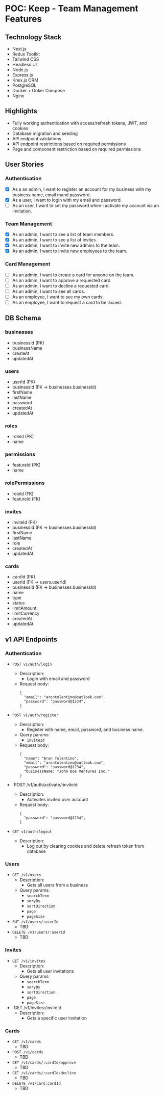 # POC: Keep - Team Management Features

## Technology Stack

- Next.js
- Redux Toolkit
- Tailwind CSS
- Headless UI
- Node.js
- Express.js
- Knex.js ORM
- PostgreSQL
- Docker + Doker Compose
- Nginx

## Highlights

- Fully working authentication with access/refresh tokens, JWT, and cookies
- Database migration and seeding
- API endpoint validations
- API endpoint restrictions based on required permissions
- Page and component restriction based on required permissions

## User Stories

### Authentication

- [x] As a an admin, I want to register an account for my business with my business name, email mand password.
- [x] As a user, I want to login with my email and password.
- [ ] As an user, I want to set my password when I activate my account via an invitation.

### Team Management

- [x] As an admin, I want to see a list of team members.
- [x] As an admin, I want to see a list of invites.
- [x] As an admin, I want to invite new admins to the team.
- [x] As an admin, I want to invite new employees to the team.

### Card Management

- [ ] As an admin, I want to create a card for anyone on the team.
- [ ] As an admin, I want to approve a requested card.
- [ ] As an admin, I want to decline a requested card.
- [ ] As an admin, I want to see all cards.
- [ ] As an employee, I want to see my own cards.
- [ ] As an employee, I want to request a card to be issued.

## DB Schema

### businesses

- businessId (PK)
- businessName
- createAt
- updatedAt

### users

- userId (PK)
- businessId (FK -> businesses.businessId)
- firstName
- lastName
- password
- createdAt
- updatedAt

### roles

- roleId (PK)
- name

### permissions

- featureId (PK)
- name

### rolePermissions

- roleId (FK)
- featureId (FK)

### invites

- inviteId (PK)
- businessId (FK -> businesses.businessId)
- firstName
- lastName
- role
- createdAt
- updatedAt

### cards

- cardId (PK)
- userId (FK -> users.userId)
- businessId (FK -> businesses.businessId)
- name
- type
- status
- limitAmount
- limitCurrency
- createdAt
- updatedAt

## v1 API Endpoints

### Authentication

- `POST v1/auth/login`
  - Description:
    - Login with email and password
  - Request body:
    ```
    {
      "email": "arontolentino@outlook.com",
      "password": "password@1234",
    }
    ```
- `POST v1/auth/register`
  - Description:
    - Register with name, email, password, and business name.
  - Query params:
    - `inviteId`
  - Request body:
    ```
    {
      "name": "Aron Tolentino",
      "email": "arontolentino@outlook.com",
      "password": "password@1234",
      "businessName: "John Doe Ventures Inc."
    }
    ```
    
- `POST /v1/auth/activate/:inviteId
  - Description:
    - Activates invited user account
  - Request body:
    ```
    {
      "password": "password@1234",
    }
    ```
  
- `GET v1/auth/logout`
  - Description:
    - Log out by clearing cookies and delete refresh token from database

### Users

- `GET /v1/users`
  - Description:
    - Gets all users from a business
  - Query params:
    - `searchTerm`
    - `soryBy`
    - `sortDirection`
    - `page`
    - `pageSize`
- `PUT /v1/users/:userId`
  - TBD
- `DELETE /v1/users/:userId`
  - TBD

### Invites

- `GET /v1/invites`
  - Description:
    - Gets all user invitations
  - Query params:
    - `searchTerm`
    - `soryBy`
    - `sortDirection`
    - `page`
    - `pageSize`
- `GET /v1/invites:/inviteId
  - Description:
    - Gets a specific user invitation

### Cards

- `GET /v1/cards`
  - TBD
- `POST /v1/cards`
  - TBD
- `GET /v1/cards/:cardId/approve`
  - TBD
- `GET /v1/cards/:cardId/decline`
  - TBD
- `DELETE /v1/card:cardId`
  - TBD
